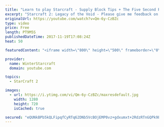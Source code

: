 ```yaml
---
title: "Learn to play Starcraft - Supply Block Tips + The Five Second Rule (Basic Guide & Tutorial)"
excerpt: "Starcraft 2: Legacy of the Void - Please give me feedback on this general video style/commentary, hopefully it helps you guys out!  Can very easily make more on different concepts if it is the right direction!  Sc2ReplayStats - http://www.sc2replaystats.com"
originalUrl: https://youtube.com/watch?v=Qm-6y-CzBZc
type: video
price: Free
length: PT9M5S
publishedDateTime: 2017-11-19T17:08:24Z
heat: 50

featuredContent: "<iframe width=\"800\" height=\"500\" frameborder=\"0\" src=\"https://www.youtube.com/embed/Qm-6y-CzBZc\" allow=\"accelerometer; autoplay; encrypted-media; gyroscope; picture-in-picture\" allowfullscreen></iframe>"

provider:
  name: WinterStarcraft
  domain: youtube.com

topics:
  - StarCraft 2

images:
  - url: https://i.ytimg.com/vi/Qm-6y-CzBZc/maxresdefault.jpg
    width: 1280
    height: 720
    isCached: true

secured: "eQUNkBPb5kQLFipqfCyRTq62DNb5VcBOjEMP0vz+gdxumxt+2RdzRTnGQPk9EEcm1Q+V42SHl2qsv4QM4/Zxpt3HWR4k4KNFKjm4tAXbXwMuZb2fMqB5HJ5dqJvQgURuAV/kWmzpm87tYPF0D0LQJz5g4gGvYTVCrzsp22sbPFVdm9rCzJaHY9g8TpLXsUoD+9LbLzopTB9pdhKarvxYl5YsyYUbPVfO2r55POiIQTQyjd4iAGj0pSY9uumBQ6WvgDL5VgPa8B8R+FrRlmF3OwMiSZ66EBCIGrKgdSWCU4nenToD0PIHpxd6UG+EiFg6mNC0WtFEXCm0fvADTi1FnqD/+Q/EWr0nFc/ZWLcEwB82uaZ4gmbXa2CcqnOlE8jFeJclRS8WHyeOuEhEXFgxBgLHToKyX/1W0hEHWVOcKIg=;NvMULkJYBs4Norp3co8gMw=="
---
```


